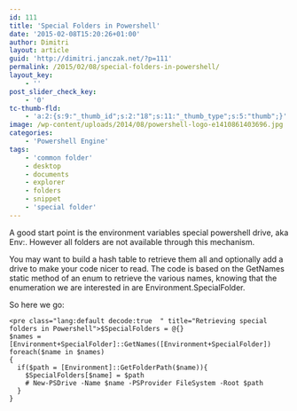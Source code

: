 ```yaml
---
id: 111
title: 'Special Folders in Powershell'
date: '2015-02-08T15:20:26+01:00'
author: Dimitri
layout: article
guid: 'http://dimitri.janczak.net/?p=111'
permalink: /2015/02/08/special-folders-in-powershell/
layout_key:
    - ''
post_slider_check_key:
    - '0'
tc-thumb-fld:
    - 'a:2:{s:9:"_thumb_id";s:2:"18";s:11:"_thumb_type";s:5:"thumb";}'
image: /wp-content/uploads/2014/08/powershell-logo-e1410861403696.jpg
categories:
    - 'Powershell Engine'
tags:
    - 'common folder'
    - desktop
    - documents
    - explorer
    - folders
    - snippet
    - 'special folder'
---
```


A good start point is the environment variables special powershell drive, aka Env:. However all folders are not available through this mechanism.

You may want to build a hash table to retrieve them all and optionally add a drive to make your code nicer to read. The code is based on the GetNames static method of an enum to retrieve the various names, knowing that the enumeration we are interested in are Environment.SpecialFolder.

So here we go:

```
<pre class="lang:default decode:true  " title="Retrieving special folders in Powershell">$SpecialFolders = @{}
$names = [Environment+SpecialFolder]::GetNames([Environment+SpecialFolder])
foreach($name in $names)
{
  if($path = [Environment]::GetFolderPath($name)){
    $SpecialFolders[$name] = $path
    # New-PSDrive -Name $name -PSProvider FileSystem -Root $path
  }
}
```